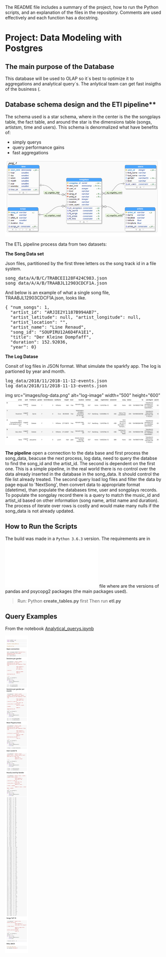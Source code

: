 The README file includes a summary of the project, how to run the Python scripts, and an explanation of the files in the repository. Comments are used effectively and each function has a docstring.

# Project: Data Modeling with Postgres

## The main purpose of the Database

This database will be used to OLAP so it´s best to optimize it to aggregations and analytical query´s.
The anlytical team can get fast insigths of the business (.

## Database schema design and the ETl pipeline**

The schema used is a star schema, where in the center is the the songplays table, the fact table, and around the star is the dimensions table (songs, artistsm, time and users). This schema is denormalized what have benefits of:
  
  - simply querys
  - query performance gains
  - fast aggregations
  
  ![star_schema](images/new_database.png "star schema songplays")
  
The ETL pipeline process data from two datasets:

**The Song Data set**

Json files, partitioned by the first three letters os the song track id in a file system.

<pre>
song_data/A/B/C/TRABCEI128F424C983.json
song_data/A/A/B/TRAABJL12903CDCF1A.json
</pre>

And below is an example of what a single song file, TRAABJL12903CDCF1A.json, looks like.

<pre>
{ "num_songs": 1,
  "artist_id": "ARJIE2Y1187B994AB7",
  "artist_latitude": null, "artist_longitude": null,
  "artist_location": "",
  "artist_name": "Line Renaud", 
  "song_id": "SOUPIRU12A6D4FA1E1", 
  "title": "Der Kleine Dompfaff", 
  "duration": 152.92036, 
  "year": 0}
</pre>

**The Log Datase**

Consit of log files in JSON format. What simulate the sparkfy app. The log is partioned by year and month.


<pre>
log_data/2018/11/2018-11-12-events.json
log_data/2018/11/2018-11-13-events.json
</pre>

img src="images/log-data.png" alt="log-image" width="500" height="600"       
![log-image](images/log-data.png)

**The pipeline** open a connection to the data base and first process the song_data, beacuse the next process, log data, need to query the databse to find the song_id and the artist_id. The second is dependent on the first one. This is a simple pipeline, in the real world there is no control over the data already inserted in the database in the song_data. It should control the file list already treated.
The second query load log files and filter the data by page equal to 'NextSong', then convert data to appropriate format (datetime), than populate the databases time, user and songplays records. To populate the songplay record there is a query to match the music_id and artist_id based on other information (song name, artist name and duration). The process of iterate over rows is costly and would make many nulls if the song_data is not already updated.

## How to Run the Scripts

The build was made in a `Python 3.6.3` version.
The requirements are in ![the requirements.txt](requirements.txt) file where are the versions of pandas and psycopg2 packages (the main packages used).

> Run:
> Python **create_tables.py** first
> Then run **etl.py**


## Query Examples

From the notebook [Analytical_querys.ipynb](\Analytical_querys.ipynb)

![AnalyticaL_querys](Analytical_querys.png)
